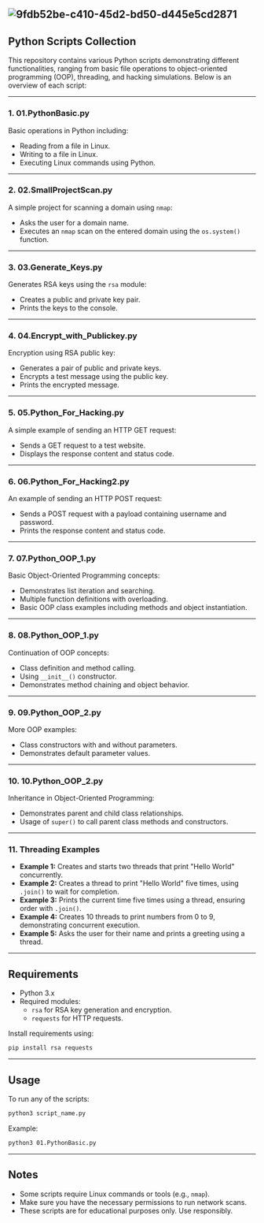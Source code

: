 ![9fdb52be-c410-45d2-bd50-d445e5cd2871](https://github.com/user-attachments/assets/389b2d2a-4c86-4edf-ab9d-b64d86fc60f7)
---

## Python Scripts Collection

This repository contains various Python scripts demonstrating different functionalities, ranging from basic file operations to object-oriented programming (OOP), threading, and hacking simulations. Below is an overview of each script:

---

### 1. **01.PythonBasic.py**
Basic operations in Python including:
- Reading from a file in Linux.
- Writing to a file in Linux.
- Executing Linux commands using Python.

---

### 2. **02.SmallProjectScan.py**
A simple project for scanning a domain using `nmap`:
- Asks the user for a domain name.
- Executes an `nmap` scan on the entered domain using the `os.system()` function.

---

### 3. **03.Generate_Keys.py**
Generates RSA keys using the `rsa` module:
- Creates a public and private key pair.
- Prints the keys to the console.

---

### 4. **04.Encrypt_with_Publickey.py**
Encryption using RSA public key:
- Generates a pair of public and private keys.
- Encrypts a test message using the public key.
- Prints the encrypted message.

---

### 5. **05.Python_For_Hacking.py**
A simple example of sending an HTTP GET request:
- Sends a GET request to a test website.
- Displays the response content and status code.

---

### 6. **06.Python_For_Hacking2.py**
An example of sending an HTTP POST request:
- Sends a POST request with a payload containing username and password.
- Prints the response content and status code.

---

### 7. **07.Python_OOP_1.py**
Basic Object-Oriented Programming concepts:
- Demonstrates list iteration and searching.
- Multiple function definitions with overloading.
- Basic OOP class examples including methods and object instantiation.

---

### 8. **08.Python_OOP_1.py**
Continuation of OOP concepts:
- Class definition and method calling.
- Using `__init__()` constructor.
- Demonstrates method chaining and object behavior.

---

### 9. **09.Python_OOP_2.py**
More OOP examples:
- Class constructors with and without parameters.
- Demonstrates default parameter values.

---

### 10. **10.Python_OOP_2.py**
Inheritance in Object-Oriented Programming:
- Demonstrates parent and child class relationships.
- Usage of `super()` to call parent class methods and constructors.

---

### 11. **Threading Examples**
- **Example 1:** Creates and starts two threads that print "Hello World" concurrently.
- **Example 2:** Creates a thread to print "Hello World" five times, using `.join()` to wait for completion.
- **Example 3:** Prints the current time five times using a thread, ensuring order with `.join()`.
- **Example 4:** Creates 10 threads to print numbers from 0 to 9, demonstrating concurrent execution.
- **Example 5:** Asks the user for their name and prints a greeting using a thread.

---

## Requirements
- Python 3.x
- Required modules:
  - `rsa` for RSA key generation and encryption.
  - `requests` for HTTP requests.

Install requirements using:
```sh
pip install rsa requests
```

---

## Usage
To run any of the scripts:
```sh
python3 script_name.py
```
Example:
```sh
python3 01.PythonBasic.py
```

---

## Notes
- Some scripts require Linux commands or tools (e.g., `nmap`).
- Make sure you have the necessary permissions to run network scans.
- These scripts are for educational purposes only. Use responsibly.

